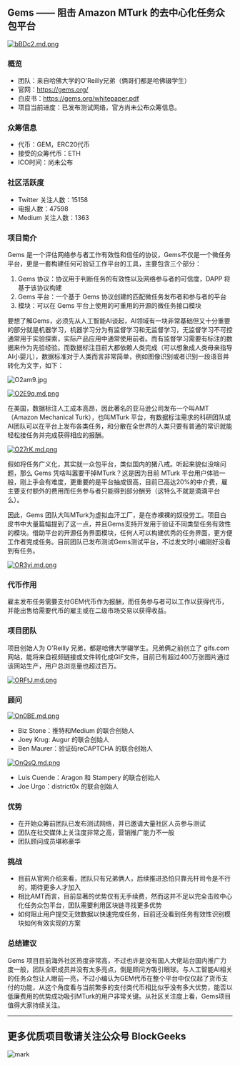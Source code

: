 ## Gems —— 阻击 Amazon MTurk 的去中心化任务众包平台

[![bBDc2.md.png](https://s1.ax2x.com/2018/01/19/bBDc2.md.png)](https://simimg.com/i/bBDc2)

### 概览

* 团队：来自哈佛大学的O'Reilly兄弟（俩哥们都是哈佛辍学生）
* 官网：https://gems.org/
* 白皮书：https://gems.org/whitepaper.pdf
* 项目当前进度：已发布测试网络，官方尚未公布众筹信息。

### 众筹信息

* 代币：GEM，ERC20代币
* 接受的众筹代币：ETH
* ICO时间：尚未公布

### 社区活跃度

* Twitter 关注人数：15158
* 电报人数：47598
* Medium 关注人数：1363

### 项目简介

Gems 是一个评估网络参与者工作有效性和信任的协议，Gems不仅是一个微任务平台，更是一套构建任何可验证工作平台的工具，主要包含三个部分：

1. Gems 协议：协议用于判断任务的有效性以及网络参与者的可信度，DAPP 将基于该协议构建
2. Gems 平台：一个基于 Gems 协议创建的匹配微任务发布者和参与者的平台
3. 模块：可以在 Gems 平台上使用的可重用的开源的微任务接口模块

要想了解Gems，必须先从人工智能AI谈起，AI领域有一块非常基础但又十分重要的部分就是机器学习，机器学习分为有监督学习和无监督学习，无监督学习不可控通常用于实验探索，实际产品应用中通常使用前者。而有监督学习需要有标注的数据来作为先验经验。而数据标注目前大都依赖人类完成（可以想象成人类母亲指导AI小婴儿），数据标准对于人类而言非常简单，例如图像识别或者识别一段语音并转化为文字，如下：

![O2am9.jpg](https://s1.ax2x.com/2018/01/19/O2am9.jpg)

[![O2E9q.md.png](https://s1.ax2x.com/2018/01/19/O2E9q.md.png)](https://simimg.com/i/O2E9q)

在美国，数据标注人工成本高昂，因此著名的亚马逊公司发布一个叫AMT（Amazon Mechanical Turk），也叫MTurk 平台，有数据标注需求的科研团队或AI团队可以在平台上发布各类任务，和分散在全世界的人类只要有普通的常识就能轻松接任务并完成获得相应的报酬。

[![O27rK.md.png](https://s1.ax2x.com/2018/01/19/O27rK.md.png)](https://simimg.com/i/O27rK)

假如将任务广义化，其实就一众包平台，类似国内的猪八戒。听起来貌似没啥问题，那么 Gems 凭啥叫嚣要干掉MTurk？这是因为目前 MTurk 平台用户体验一般，刚上手会有难度，更重要的是平台抽成很高，目前已高达20%的中介费，雇主要支付额外的费用而任务参与者只能得到部分酬劳（这特么不就是滴滴平台么）。

因此，Gems 团队大叫MTurk为虚拟血汗工厂，是在赤裸裸的奴役劳工。项目白皮书中大量篇幅提到了这一点，并且Gems支持开发用于验证不同类型任务有效性的模块。借助平台的开源任务界面模块，任何人可以构建优秀的任务界面，更方便工作者完成任务。目前团队已发布测试Gems测试平台，不过发文时小编刚好没看到有任务。

[![OR3yi.md.png](https://s1.ax2x.com/2018/01/19/OR3yi.md.png)](https://simimg.com/i/OR3yi)

### 代币作用

雇主发布任务需要支付GEM代币作为报酬，而任务参与者可以工作以获得代币，并能出售给需要代币的雇主或在二级市场交易以获得收益。

### 项目团队

项目创始人为 O'Reilly 兄弟，都是哈佛大学辍学生。兄弟俩之前创立了 gifs.com 网站，能将来自视频链接或文件转化成GIF文件，目前已有超过400万张图片通过该网站生产，用户总浏览量也超过百万。

[![ORFtJ.md.png](https://s1.ax2x.com/2018/01/19/ORFtJ.md.png)](https://simimg.com/i/ORFtJ)

### 顾问

[![On0BE.md.png](https://s1.ax2x.com/2018/01/19/On0BE.md.png)](https://simimg.com/i/On0BE)

* Biz Stone：推特和Medium 的联合创始人
* Joey Krug: Augur 的联合创始人
* Ben Maurer：验证码reCAPTCHA 的联合创始人

[![OnQsQ.md.png](https://s1.ax2x.com/2018/01/19/OnQsQ.md.png)](https://simimg.com/i/OnQsQ)

* Luis Cuende：Aragon 和 Stampery 的联合创始人
* Joe Urgo：district0x 的联合创始人

### 优势

* 在开始众筹前团队已发布测试网络，并已邀请大量社区人员参与测试
* 团队在社交媒体上关注度非常之高，营销推广能力不一般
* 团队顾问成员堪称豪华

### 挑战

* 目前从官网介绍来看，团队只有兄弟俩人，后续推进恐怕只靠光杆司令是不行的，期待更多人才加入
* 相比AMT而言，目前显著的优势仅有无手续费，然而这并不足以完全击败中心化任务众包平台，团队需要利用区块链寻找更多优势
* 如何阻止用户提交无效数据以快速完成任务，目前还没看到任务有效性识别模块如何有效实现的方案

### 总结建议

Gems 项目目前海外社区热度非常高，不过也许是没有国人大佬站台国内推广力度一般，团队全职成员并没有太多亮点，倒是顾问方吸引眼球。与人工智能AI相关的任务众包让人眼前一亮，不过小编认为GEM代币在整个平台中仅仅起了货币支付的功能，从这个角度看与当前繁多的支付类代币相比似乎没有多大优势，能否以低廉费用的优势成功吸引MTurk的用户非常关键。从社区关注度上看，Gems项目值得大家持续关注。

***

## 更多优质项目敬请关注公众号 BlockGeeks

![mark](http://p1z55pj7o.bkt.clouddn.com/ico/180103/2dIdaf1Bjf.jpg)
